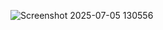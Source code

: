 
![Screenshot 2025-07-05 130556](https://github.com/user-attachments/assets/25ef6c0d-feca-4b00-8ede-46e768854dcd)

